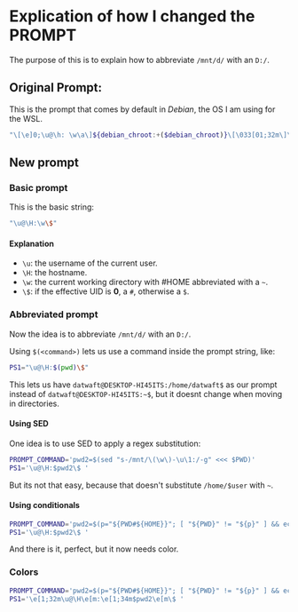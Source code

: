 # Explication of how I changed the PROMPT

The purpose of this is to explain how to abbreviate `/mnt/d/` with an `D:/`.

## Original Prompt:

This is the prompt that comes by default in _Debian_, the OS I am using for the WSL.

```bash
"\[\e]0;\u@\h: \w\a\]${debian_chroot:+($debian_chroot)}\[\033[01;32m\]\u@\h\[\033[00m\]:\[\033[01;34m\]\w\[\033[00m\]\$"
```
## New prompt

### Basic prompt

This is the basic string:
```bash
"\u@\H:\w\$"
```

#### Explanation

- `\u`: the username of the current user.
- `\H`: the hostname.
- `\w`: the current working directory with #HOME abbreviated with a `~`.
- `\$`: if the effective UID is **0**, a `#`, otherwise a `$`.

### Abbreviated prompt

Now the idea is to abbreviate `/mnt/d/` with an `D:/`.

Using `$(<command>)` lets us use a command inside the prompt string, like:

```bash
PS1="\u@\H:$(pwd)\$"
```

This lets us have `datwaft@DESKTOP-HI45ITS:/home/datwaft$` as our prompt instead of `datwaft@DESKTOP-HI45ITS:~$`, but it doesnt change when moving in directories.

#### Using SED

One idea is to use SED to apply a regex substitution:

```bash
PROMPT_COMMAND='pwd2=$(sed "s-/mnt/\(\w\)-\u\1:/-g" <<< $PWD)'
PS1='\u@\H:$pwd2\$ '
```

But its not that easy, because that doesn't substitute `/home/$user` with `~`. 

#### Using conditionals

```bash
PROMPT_COMMAND='pwd2=$(p="${PWD#${HOME}}"; [ "${PWD}" != "${p}" ] && echo "~"; (echo $p | grep -Eq /mnt/.) && echo $p|sed "s-/mnt/\(\w\)/\?-\u\1:/-" || echo $p)'
PS1='\u@\H:$pwd2\$ '
```

And there is it, perfect, but it now needs color.

### Colors

```bash
PROMPT_COMMAND='pwd2=$(p="${PWD#${HOME}}"; [ "${PWD}" != "${p}" ] && echo "~"; (echo $p | grep -Eq /mnt/.) && echo $p|sed "s-/mnt/\(\w\)/\?-\u\1:/-" || echo $p)'
PS1='\e[1;32m\u@\H\e[m:\e[1;34m$pwd2\e[m\$ '
```
